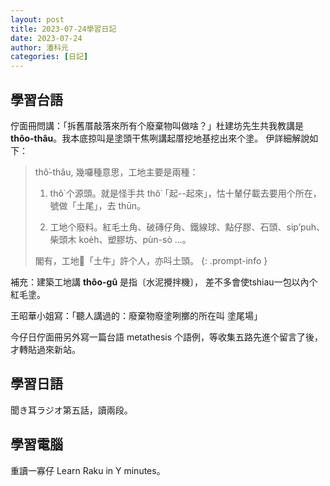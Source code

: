 ```yaml
---
layout: post
title: 2023-07-24學習日記
date: 2023-07-24
author: 潘科元
categories: [日記]
---
```

## 學習台語

佇面冊問講：「拆舊厝敲落來所有个廢棄物叫做啥？」杜建坊先生共我教講是
**thôo-thâu**。我本底掠叫是塗頭干焦咧講起厝挖地基挖出來个塗。
伊詳細解說如下：

> thô͘-thâu, 幾囉種意思，工地主要是兩種：
>
> 1. thô͘ 个源頭。就是怪手共 thô͘「起--起來」，怙十輦仔載去要用个所在，號做「土尾」，去 thūn。
>
> 2. 工地个廢料。紅毛土角、破磚仔角、鐵線球、點仔膠、石頭、sip’puh、柴頭木 koe̍h、塑膠坊、pùn-sò …。
>
> 閣有，工地𢮹「土牛」許个人，亦呌土頭。
{: .prompt-info }

補充：建築工地講 **thôo-gû** 是指〔水泥攪拌機〕，
差不多會使tshiau一包以內个紅毛塗。 

王昭華小姐寫：「聽人講過的：廢棄物廢塗咧擲的所在叫 塗尾場」

今仔日佇面冊另外寫一篇台語 metathesis 个語例，等收集五路先進个留言了後，
才轉貼過來新站。

## 學習日語

聞き耳ラジオ第五話，讀兩段。

## 學習電腦

重讀一寡仔 Learn Raku in Y minutes。
